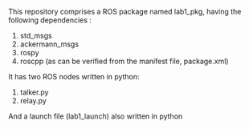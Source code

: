This repository comprises a ROS package named lab1_pkg, having the following dependencies :
1. std_msgs
2. ackermann_msgs
3. rospy
4. roscpp
(as can be verified from the manifest file, package.xml)

It has two ROS nodes written in python:
1. talker.py
2. relay.py

And a launch file (lab1_launch) also written in python
